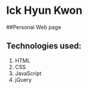 # Ick Hyun Kwon
##Personal Web page

## Technologies used:
  1. HTML
  2. CSS
  3. JavaScript
  4. jQuery
